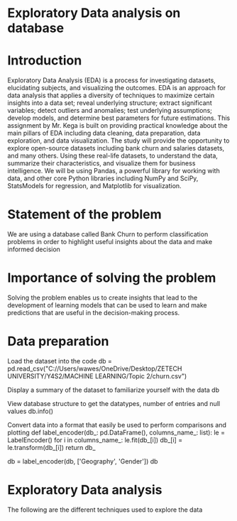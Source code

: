 # Exploratory Data analysis on database
# Introduction
Exploratory Data Analysis (EDA) is a process for investigating datasets, elucidating subjects, and visualizing the outcomes. EDA is an approach for data analysis that applies a diversity of techniques to maximize certain insights into a data set; reveal underlying structure; extract significant variables; detect outliers and anomalies; test underlying assumptions; develop models, and determine best parameters for future estimations. 
This assignment by Mr. Kega is built on providing practical knowledge about the main pillars of EDA including data cleaning, data preparation, data exploration, and data visualization.
The study will provide the opportunity to explore open-source datasets including bank churn and salaries datasets, and many others. Using these real-life datasets, to understand the data, summarize their characteristics, and visualize them for business intelligence. 
We will be using Pandas, a powerful library for working with data, and other core Python libraries including NumPy and SciPy, StatsModels for regression, and Matplotlib for visualization.

# Statement of the problem
We are using a database called Bank Churn to perform classification problems in order to highlight useful insights about the data and make informed decision

# Importance of solving the problem
Solving the problem enables us to create insights that lead to the development of learning models that can be used to learn and make predictions that are useful in the decision-making process.

# Data preparation
Load the dataset into the code
db = pd.read_csv("C://Users/wawes/OneDrive/Desktop/ZETECH UNIVERSITY/Y4S2/MACHINE LEARNING/Topic 2/churn.csv")

Display a summary of the dataset to familiarize yourself with the data
db

View database structure to get the datatypes, number of entries and null values
db.info()

Convert data into a format that easily be used to perform comparisons and plotting 
def label_encoder(db_: pd.DataFrame(), columns_name_: list):
    le = LabelEncoder()
    for i in columns_name_:
        le.fit(db_[i])
        db_[i] = le.transform(db_[i])
    return db_

db = label_encoder(db, ['Geography', 'Gender'])
db

# Exploratory Data analysis
The following are the different techniques used to explore the data




